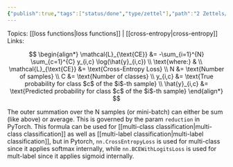 ```yaml
---
{"publish":true,"tags":["status/done","type/zettel"],"path":"2 Zettels/cross-entropy loss formula.md","permalink":"/2-zettels/cross-entropy-loss-formula/","PassFrontmatter":true}
---
```




Topics: [[loss functions\|loss functions]] | [[cross-entropy\|cross-entropy]]
Links:

$$
\begin{align*}
    \mathcal{L}_{\text{CE}} &= -\sum_{i=1}^{N} \sum_{c=1}^{C} y_{i,c} \log(\hat{y}_{i,c}) \\
    \text{where:} & \\
    \mathcal{L}_{\text{CE}} &= \text{Cross-Entropy Loss} \\
    N &= \text{Number of samples} \\
    C &= \text{Number of classes} \\
    y_{i,c} &= \text{True probability for class $c$ of the $i$-th sample} \\
    \hat{y}_{i,c} &= \text{Predicted probability for class $c$ of the $i$-th sample}
\end{align*}
$$

The outer summation over the N samples (or mini-batch) can either be sum (like above) or average. This is governed by the param `reduction` in PyTorch. This formula can be used for [[multi-class classification\|multi-class classification]] as well as [[multi-label classification\|multi-label classification]], but in Pytorch, `nn.CrossEntropyLoss` is used for multi-class since it applies softmax internally, while `nn.BCEWithLogitsLoss` is used for mult-label since it applies sigmoid internally.